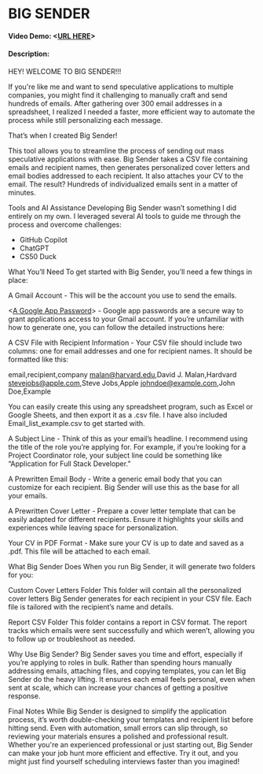 # BIG SENDER
#### Video Demo:  <[URL HERE](https://youtu.be/oU58sH_cYTc)>
#### Description:

HEY!
WELCOME TO BIG SENDER!!!

If you're like me and want to send speculative applications to multiple companies, you might find it challenging to manually craft and send hundreds of emails. After gathering over 300 email addresses in a spreadsheet, I realized I needed a faster, more efficient way to automate the process while still personalizing each message.

That’s when I created Big Sender!

This tool allows you to streamline the process of sending out mass speculative applications with ease. Big Sender takes a CSV file containing emails and recipient names, then generates personalized cover letters and email bodies addressed to each recipient. It also attaches your CV to the email. The result? Hundreds of individualized emails sent in a matter of minutes.

Tools and AI Assistance
Developing Big Sender wasn’t something I did entirely on my own. I leveraged several AI tools to guide me through the process and overcome challenges:
- GitHub Copilot 
- ChatGPT 
- CS50 Duck

What You’ll Need
To get started with Big Sender, you’ll need a few things in place:

A Gmail Account - This will be the account you use to send the emails.

<[A Google App Password](https://support.google.com/accounts/answer/185833?hl=en)> - Google app passwords are a secure way to grant applications access to your Gmail account. If you’re unfamiliar with how to generate one, you can follow the detailed instructions here:

A CSV File with Recipient Information - Your CSV file should include two columns: one for email addresses and one for recipient names. It should be formatted like this:

email,recipient,company
malan@harvard.edu,David J. Malan,Hardvard
stevejobs@apple.com,Steve Jobs,Apple
johndoe@example.com,John Doe,Example

You can easily create this using any spreadsheet program, such as Excel or Google Sheets, and then export it as a .csv file.
I have also included Email_list_example.csv to get started with.

A Subject Line - Think of this as your email’s headline. I recommend using the title of the role you’re applying for. For example, if you’re looking for a Project Coordinator role, your subject line could be something like “Application for Full Stack Developer.”

A Prewritten Email Body - Write a generic email body that you can customize for each recipient. Big Sender will use this as the base for all your emails.

A Prewritten Cover Letter - Prepare a cover letter template that can be easily adapted for different recipients. Ensure it highlights your skills and experiences while leaving space for personalization.

Your CV in PDF Format - Make sure your CV is up to date and saved as a .pdf. This file will be attached to each email.

What Big Sender Does
When you run Big Sender, it will generate two folders for you:

Custom Cover Letters Folder
This folder will contain all the personalized cover letters Big Sender generates for each recipient in your CSV file. Each file is tailored with the recipient’s name and details.

Report CSV Folder
This folder contains a report in CSV format. The report tracks which emails were sent successfully and which weren’t, allowing you to follow up or troubleshoot as needed.

Why Use Big Sender?
Big Sender saves you time and effort, especially if you’re applying to roles in bulk. Rather than spending hours manually addressing emails, attaching files, and copying templates, you can let Big Sender do the heavy lifting. It ensures each email feels personal, even when sent at scale, which can increase your chances of getting a positive response.

Final Notes
While Big Sender is designed to simplify the application process, it’s worth double-checking your templates and recipient list before hitting send. Even with automation, small errors can slip through, so reviewing your materials ensures a polished and professional result.
Whether you're an experienced professional or just starting out, Big Sender can make your job hunt more efficient and effective. Try it out, and you might just find yourself scheduling interviews faster than you imagined!


